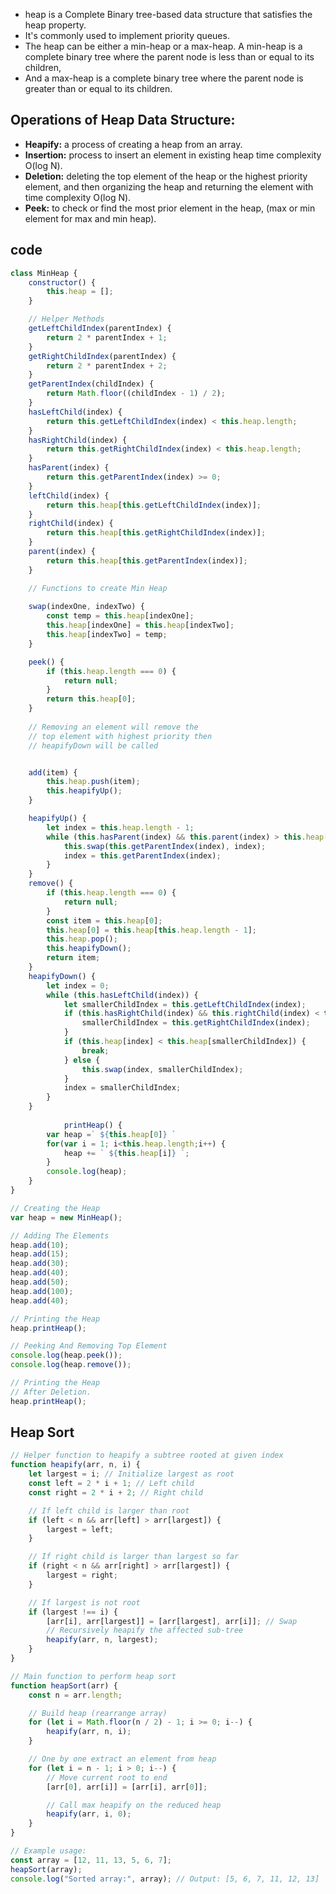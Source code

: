 -  heap is a Complete Binary tree-based data structure that satisfies the heap property.
- It's commonly used to implement priority queues. 
- The heap can be either a min-heap or a max-heap. A min-heap is a complete binary tree where the parent node is less than or equal to its children,
- And a max-heap is a complete binary tree where the parent node is greater than or equal to its children.

## Operations of Heap Data Structure:

- **Heapify:** a process of creating a heap from an array.
- **Insertion:** process to insert an element in existing heap time complexity O(log N).
- **Deletion:** deleting the top element of the heap or the highest priority element, and then organizing the heap and returning the element with time complexity O(log N).
- **Peek:** to check or find the most prior element in the heap, (max or min element for max and min heap).
## code 

```js
class MinHeap {
	constructor() {
		this.heap = [];
	}

	// Helper Methods
	getLeftChildIndex(parentIndex) {
		return 2 * parentIndex + 1;
	}
	getRightChildIndex(parentIndex) {
		return 2 * parentIndex + 2;
	}
	getParentIndex(childIndex) {
		return Math.floor((childIndex - 1) / 2);
	}
	hasLeftChild(index) {
		return this.getLeftChildIndex(index) < this.heap.length;
	}
	hasRightChild(index) {
		return this.getRightChildIndex(index) < this.heap.length;
	}
	hasParent(index) {
		return this.getParentIndex(index) >= 0;
	}
	leftChild(index) {
		return this.heap[this.getLeftChildIndex(index)];
	}
	rightChild(index) {
		return this.heap[this.getRightChildIndex(index)];
	}
	parent(index) {
		return this.heap[this.getParentIndex(index)];
	}

	// Functions to create Min Heap
	
	swap(indexOne, indexTwo) {
		const temp = this.heap[indexOne];
		this.heap[indexOne] = this.heap[indexTwo];
		this.heap[indexTwo] = temp;
	}

	peek() {
		if (this.heap.length === 0) {
			return null;
		}
		return this.heap[0];
	}
	
	// Removing an element will remove the
	// top element with highest priority then
	// heapifyDown will be called 


	add(item) {
		this.heap.push(item);
		this.heapifyUp();
	}

	heapifyUp() {
		let index = this.heap.length - 1;
		while (this.hasParent(index) && this.parent(index) > this.heap[index]) {
			this.swap(this.getParentIndex(index), index);
			index = this.getParentIndex(index);
		}
	}
	remove() {
		if (this.heap.length === 0) {
			return null;
		}
		const item = this.heap[0];
		this.heap[0] = this.heap[this.heap.length - 1];
		this.heap.pop();
		this.heapifyDown();
		return item;
	}
	heapifyDown() {
		let index = 0;
		while (this.hasLeftChild(index)) {
			let smallerChildIndex = this.getLeftChildIndex(index);
			if (this.hasRightChild(index) && this.rightChild(index) < this.leftChild(index)) {
				smallerChildIndex = this.getRightChildIndex(index);
			}
			if (this.heap[index] < this.heap[smallerChildIndex]) {
				break;
			} else {
				this.swap(index, smallerChildIndex);
			}
			index = smallerChildIndex;
		}
	}
	
			printHeap() {
		var heap =` ${this.heap[0]} `
		for(var i = 1; i<this.heap.length;i++) {
			heap += ` ${this.heap[i]} `;
		}
		console.log(heap);
	}
}

// Creating the Heap
var heap = new MinHeap();

// Adding The Elements
heap.add(10);
heap.add(15);
heap.add(30);
heap.add(40);
heap.add(50);
heap.add(100);
heap.add(40);

// Printing the Heap
heap.printHeap();

// Peeking And Removing Top Element
console.log(heap.peek());
console.log(heap.remove());

// Printing the Heap
// After Deletion.
heap.printHeap();

```




## Heap Sort
```js
// Helper function to heapify a subtree rooted at given index
function heapify(arr, n, i) {
    let largest = i; // Initialize largest as root
    const left = 2 * i + 1; // Left child
    const right = 2 * i + 2; // Right child

    // If left child is larger than root
    if (left < n && arr[left] > arr[largest]) {
        largest = left;
    }

    // If right child is larger than largest so far
    if (right < n && arr[right] > arr[largest]) {
        largest = right;
    }

    // If largest is not root
    if (largest !== i) {
        [arr[i], arr[largest]] = [arr[largest], arr[i]]; // Swap
        // Recursively heapify the affected sub-tree
        heapify(arr, n, largest);
    }
}

// Main function to perform heap sort
function heapSort(arr) {
    const n = arr.length;

    // Build heap (rearrange array)
    for (let i = Math.floor(n / 2) - 1; i >= 0; i--) {
        heapify(arr, n, i);
    }

	// One by one extract an element from heap
    for (let i = n - 1; i > 0; i--) {
        // Move current root to end
        [arr[0], arr[i]] = [arr[i], arr[0]];

        // Call max heapify on the reduced heap
        heapify(arr, i, 0);
    }
}

// Example usage:
const array = [12, 11, 13, 5, 6, 7];
heapSort(array);
console.log("Sorted array:", array); // Output: [5, 6, 7, 11, 12, 13]

```